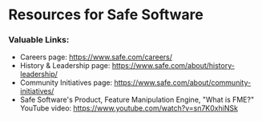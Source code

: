 # Resources for Safe Software

### Valuable Links:
- Careers page: https://www.safe.com/careers/
- History & Leadership page: https://www.safe.com/about/history-leadership/
- Community Initiatives page: https://www.safe.com/about/community-initiatives/
- Safe Software's Product, Feature Manipulation Engine, "What is FME?" YouTube video: https://www.youtube.com/watch?v=sn7K0xhiNSk